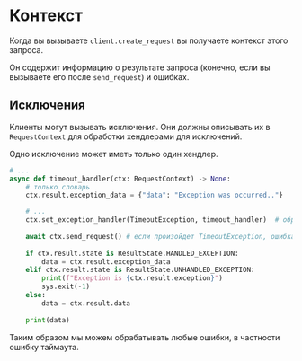 # Контекст

Когда вы вызываете `client.create_request` вы получаете контекст этого запроса.

Он содержит информацию о результате запроса (конечно, если вы вызываете его после `send_request`) и ошибках.

## Исключения

Клиенты могут вызывать исключения. Они должны описывать их в `RequestContext` для обработки хендлерами для исключений.

Одно исключение может иметь только один хендлер.

```python
# ...
async def timeout_handler(ctx: RequestContext) -> None:
    # только словарь
    ctx.result.exception_data = {"data": "Exception was occurred.."}

    # ...
    ctx.set_exception_handler(TimeoutException, timeout_handler)  # обрабатываем ошибку таймаута
    
    await ctx.send_request() # если произойдет TimeoutException, ошибка обработается в нашем хендлере
    
    if ctx.result.state is ResultState.HANDLED_EXCEPTION:
        data = ctx.result.exception_data
    elif ctx.result.state is ResultState.UNHANDLED_EXCEPTION:
        print(f"Exception is {ctx.result.exception}")
        sys.exit(-1)
    else:
        data = ctx.result.data
    
    print(data)
```
Таким образом мы можем обрабатывать любые ошибки, в частности ошибку таймаута.

